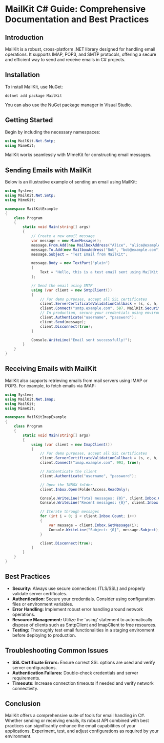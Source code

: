 <!-- 2025-03-31T02:58:31Z -->

# MailKit C# Guide: Comprehensive Documentation and Best Practices

## Introduction
MailKit is a robust, cross-platform .NET library designed for handling email operations. It supports IMAP, POP3, and SMTP protocols, offering a secure and efficient way to send and receive emails in C# projects.

## Installation
To install MailKit, use NuGet:
```
dotnet add package MailKit
```
You can also use the NuGet package manager in Visual Studio.

## Getting Started
Begin by including the necessary namespaces:
```csharp
using MailKit.Net.Smtp;
using MimeKit;
```
MailKit works seamlessly with MimeKit for constructing email messages.

## Sending Emails with MailKit
Below is an illustrative example of sending an email using MailKit:

```csharp
using System;
using MailKit.Net.Smtp;
using MimeKit;

namespace MailKitExample
{
    class Program
    {
        static void Main(string[] args)
        {
            // Create a new email message
            var message = new MimeMessage();
            message.From.Add(new MailboxAddress("Alice", "alice@example.com"));
            message.To.Add(new MailboxAddress("Bob", "bob@example.com"));
            message.Subject = "Test Email from MailKit";

            message.Body = new TextPart("plain")
            {
                Text = "Hello, this is a test email sent using MailKit in C#."
            };

            // Send the email using SMTP
            using (var client = new SmtpClient())
            {
                // For demo purposes, accept all SSL certificates
                client.ServerCertificateValidationCallback = (s, c, h, e) => true;
                client.Connect("smtp.example.com", 587, MailKit.Security.SecureSocketOptions.StartTls);
                // In production, secure your credentials using environment variables or secure secrets management
                client.Authenticate("username", "password");
                client.Send(message);
                client.Disconnect(true);
            }

            Console.WriteLine("Email sent successfully!");
        }
    }
}
```

## Receiving Emails with MailKit
MailKit also supports retrieving emails from mail servers using IMAP or POP3. For example, to fetch emails via IMAP:

```csharp
using System;
using MailKit.Net.Imap;
using MailKit;
using MimeKit;

namespace MailKitImapExample
{
    class Program
    {
        static void Main(string[] args)
        {
            using (var client = new ImapClient())
            {
                // For demo purposes, accept all SSL certificates
                client.ServerCertificateValidationCallback = (s, c, h, e) => true;
                client.Connect("imap.example.com", 993, true);

                // Authenticate the client
                client.Authenticate("username", "password");

                // Open the INBOX folder
                client.Inbox.Open(FolderAccess.ReadOnly);

                Console.WriteLine("Total messages: {0}", client.Inbox.Count);
                Console.WriteLine("Recent messages: {0}", client.Inbox.Recent);

                // Iterate through messages
                for (int i = 0; i < client.Inbox.Count; i++)
                {
                    var message = client.Inbox.GetMessage(i);
                    Console.WriteLine("Subject: {0}", message.Subject);
                }

                client.Disconnect(true);
            }
        }
    }
}
```

## Best Practices
- **Security:** Always use secure connections (TLS/SSL) and properly validate server certificates.
- **Authentication:** Secure your credentials. Consider using configuration files or environment variables.
- **Error Handling:** Implement robust error handling around network operations.
- **Resource Management:** Utilize the 'using' statement to automatically dispose of clients such as SmtpClient and ImapClient to free resources.
- **Testing:** Thoroughly test email functionalities in a staging environment before deploying to production.

## Troubleshooting Common Issues
- **SSL Certificate Errors:** Ensure correct SSL options are used and verify server configurations.
- **Authentication Failures:** Double-check credentials and server requirements.
- **Timeouts:** Increase connection timeouts if needed and verify network connectivity.

## Conclusion
MailKit offers a comprehensive suite of tools for email handling in C#. Whether sending or receiving emails, its robust API combined with best practices can significantly enhance the email capabilities of your applications. Experiment, test, and adjust configurations as required by your environment.
